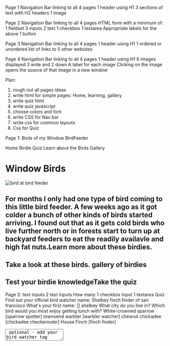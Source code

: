 Page 1
Navigation Bar linking to all 4 pages
1 header using H1
3 sections of text with H2 headers
1 image

Page 2
Navigation Bar linking to all 4 pages
HTML form with a minimum of:
1 fieldset
3 inputs
2 text
1 checkbox
1 textarea
Appropriate labels for the above
1 button

Page 3
Navigation Bar linking to all 4 pages
1 header using H1
1 ordered or unordered list of links to 5 other websites

Page 4
Navigation Bar linking to all 4 pages
1 header using H1
6 images displayed 3 wide and 2 down
A label for each image
Clicking on the image opens the source of that image in a new window

Plan:
1. rough out all pages ideas
2. write html for simple pages: Home, learning, gallery
3. write quiz html
4. write quiz javascript
5. choose colors and font
6. write CSS for Nav bar
7. write css for common layouts
8. Css for Quiz

Page 1: Birds of my Window BirdFeeder
<nav>
    <a>Home</a>
    <a>Birdie Quiz</a>
    <a>Learn about the Birds</a>
    <a>Gallery</a>
</nav>
<h1>Window Birds</h1>
<img src="" alt="bird at bird feeder">
<h2>For months I only had one type of bird coming to this little bird feeder. A few weeks ago as it got colder a bunch of other kinds of birds started arriving. I found out that as it gets cold birds who live further north or in forests start to turn up at backyard feeders to eat the readily availavle and high fat nuts.<a>Learn more about these birdies.</a></h2>
<h2>Take a look at these birds. <a>gallery of birdies</a></h2>
<h2>Test your birdie knowledge<a>Take the quiz</a></h2>



Page 2:
text inputs
2 text inputs
How many
1 checkbox input
1 textarea
Quiz
Find out your official bird watcher name: Shelbey finch finder of san francisco
What's your first name: [] shelbey
What city do you live in?
Which bird would you most enjoy getting lunch with?
White-crowned sparrow [sparrow spotter]
    townsend warbler [warbler watcher]
chesnut chickadee [chickadee checkerouter]
House Finch [finch finder]
<textarea> optional - add your bird watcher tag line.

return An official looking card with your birdwatcher name - the picture of your favorite bird and tag line if you have one.

Plan:
1. write out the plan html
2. write javascript
3. css




Page 3:
Learn more about these birdies
<nav>
<H1>Birds who Commonly visit my Window Feeder>
<ul>
        <li>Chesnut Chikadee. Learn more about them <a>here</a>.</li>
        <li>House Sparrow. Learn more about them <a href="https://www.allaboutbirds.org/guide/House_Sparrow/overview">here</a>.</li>
        <li>Finch. Learn more about them <a>here</a>.</li>
        <li>Townsend Warbler. Learn more about them <a>here</a>.</li>
        <li>White-crowned Sparrow. Learn more about them <a href="https://birdweb.org/birdweb/bird/white-crowned_sparrow#:~:text=The%20White%2Dcrowned%20Sparrow%20is,brown%20depending%20on%20the%20subspecies.">here</a>.</li>
</ul>



Page 4:
gallery of birdies
finch https://www.allaboutbirds.org/guide/House_Finch/photo-gallery/306327341
warbler https://www.allaboutbirds.org/guide/Townsends_Warbler/photo-gallery/297064161
House Sparrow https://www.allaboutbirds.org/guide/House_Sparrow/photo-gallery/305880301
chickadee https://www.allaboutbirds.org/guide/Chestnut-backed_Chickadee/photo-gallery/302487051
